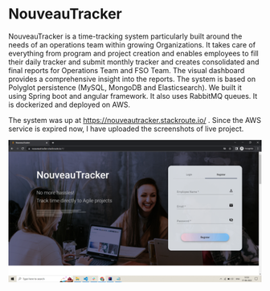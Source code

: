 # NouveauTracker
NouveauTracker is a time-tracking system particularly built around the needs of  an operations team within growing Organizations. It takes care of everything from  program and project creation and enables employees to fill their daily tracker and  submit monthly tracker and creates consolidated and final reports for Operations  Team and FSO Team. The visual dashboard provides a comprehensive insight into the  reports. The system is based on Polyglot persistence (MySQL, MongoDB and  Elasticsearch). We built it using Spring boot and angular framework. It also uses  RabbitMQ queues. It is dockerized and deployed on AWS.

The system was up at https://nouveautracker.stackroute.io/ . Since the AWS service is expired now, I have uploaded the screenshots of live project.

![](view-screenshots/1.png)
